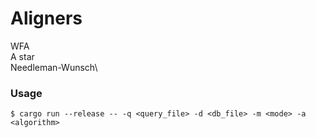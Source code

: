 # Aligners
WFA\
A star\
Needleman-Wunsch\

### Usage
```
$ cargo run --release -- -q <query_file> -d <db_file> -m <mode> -a <algorithm>
```


